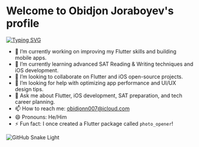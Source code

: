 

<!--
**ObidjonJoraboyev/ObidjonJoraboyev** is a ✨ _special_ ✨ repository because its `README.md` (this file) appears on your GitHub profile.

Here are some ideas to get you started:

- 🔭 I’m currently working on ...
- 🌱 I’m currently learning ...
- 👯 I’m looking to collaborate on ...
- 🤔 I’m looking for help with ...
- 💬 Ask me about ...
- 📫 How to reach me: ...
- 😄 Pronouns: ...
- ⚡ Fun fact: ...
-->

#           Welcome to Obidjon Joraboyev's profile 

[![Typing SVG](https://readme-typing-svg.herokuapp.com?size=30&duration=2400&pause=500&color=9df9ef&lines=I+am+a+Flutter+Developer;I+build+mobile+apps;Love+Open+Source)](https://git.io/typing-svg)

- 🔭 I’m currently working on improving my Flutter skills and building mobile apps.
- 🌱 I’m currently learning advanced SAT Reading & Writing techniques and iOS development.
- 👯 I’m looking to collaborate on Flutter and iOS open-source projects.
- 🤔 I’m looking for help with optimizing app performance and UI/UX design tips.
- 💬 Ask me about Flutter, iOS development, SAT preparation, and tech career planning.
- 📫 How to reach me: obidjonn007@icloud.com
- 😄 Pronouns: He/Him
- ⚡ Fun fact: I once created a Flutter package called `photo_opener`!


![GitHub Snake Light](https://github.com/ObidjonJoraboyev/snk/blob/output/github-contribution-grid-snake.svg)
